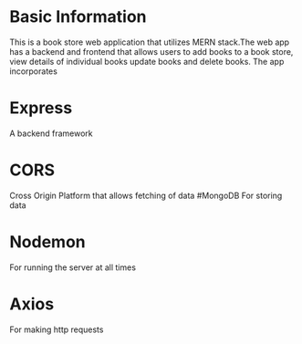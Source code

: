 # Basic Information
This is a book store web application that utilizes MERN stack.The web app has a backend and frontend that allows users to add books to a book store, view details of individual books update books and delete books.
The app incorporates
# Express 
A backend framework
# CORS
Cross Origin Platform that allows fetching of data 
#MongoDB 
For storing data
# Nodemon
For running the server at all times
# Axios
For making http requests
